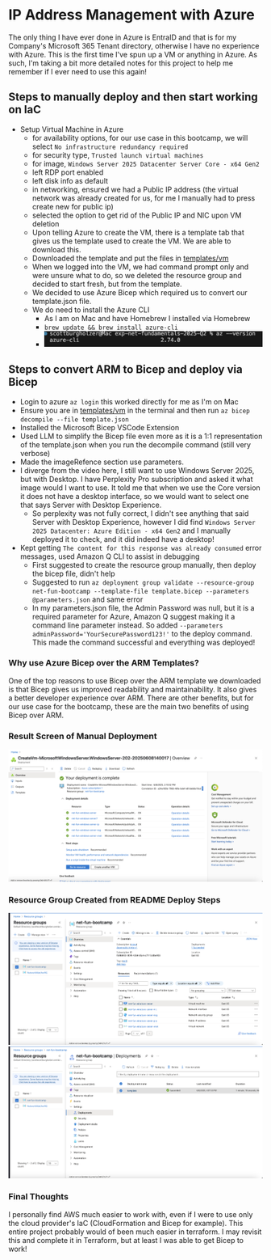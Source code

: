 # IP Address Management with Azure

The only thing I have ever done in Azure is EntraID and that is for my Company's Microsoft 365 Tenant directory, otherwise I have no experience with Azure. This is the first time I've spun up a VM or anything in Azure. As such, I'm taking a bit more detailed notes for this project to help me remember if I ever need to use this again!

## Steps to manually deploy and then start working on IaC
- Setup Virtual Machine in Azure
    - for availability options, for our use case in this bootcamp, we will select ```No infrastructure redundancy required```
    - for security type, ```Trusted launch virtual machines```
    - for image, ```Windows Server 2025 Datacenter Server Core - x64 Gen2```
    - left RDP port enabled
    - left disk info as default
    - in networking, ensured we had a Public IP address (the virtual network was already created for us, for me I manually had to press create new for public ip)
    - selected the option to get rid of the Public IP and NIC upon VM deletion
    - Upon telling Azure to create the VM, there is a template tab that gives us the template used to create the VM. We are able to download this.
    - Downloaded the template and put the files in [templates/vm](templates/vm/)
    - When we logged into the VM, we had command prompt only and were unsure what to do, so we deleted the resource group and decided to start fresh, but from the template.
    - We decided to use Azure Bicep which required us to convert our template.json file.
    - We do need to install the Azure CLI
        - As I am on Mac and have Homebrew I installed via Homebrew
        - ```brew update && brew install azure-cli```
        - ![](assets/azure-cli-installed.png)

## Steps to convert ARM to Bicep and deploy via Bicep
- Login to azure ```az login``` this worked directly for me as I'm on Mac
- Ensure you are in [templates/vm](templates/vm/) in the terminal and then run ```az bicep decompile --file template.json```
- Installed the Microsoft Bicep VSCode Extension
- Used LLM to simplify the Bicep file even more as it is a 1:1 representation of the template.json when you run the decompile command (still very verbose)
- Made the imageRefence section use parameters.
- I diverge from the video here, I still want to use Windows Server 2025, but with Desktop. I have Perplexity Pro subscription and asked it what image would I want to use. It told me that when we use the Core version it does not have a desktop interface, so we would want to select one that says Server with Desktop Experience.
    - So perplexity was not fully correct, I didn't see anything that said Server with Desktop Experience, however I did find ```Windows Server 2025 Datacenter: Azure Edition - x64 Gen2``` and I manually deployed it to check, and it did indeed have a desktop!
- Kept getting ```The content for this response was already consumed``` error messages, used Amazon Q CLI to assist in debugging
    - First suggested to create the resource group manually, then deploy the bicep file, didn't help
    - Suggested to run ```az deployment group validate --resource-group net-fun-bootcamp --template-file template.bicep --parameters @parameters.json``` and same error
    - In my parameters.json file, the Admin Password was null, but it is a required parameter for Azure, Amazon Q suggest making it a command line parameter instead. So added ```--parameters adminPassword='YourSecurePassword123!'``` to the deploy command. This made the command successful and everything was deployed!


### Why use Azure Bicep over the ARM Templates?
One of the top reasons to use Bicep over the ARM template we downloaded is that Bicep gives us improved readability and maintainability. It also gives a better developer experience over ARM. There are other benefits, but for our use case for the bootcamp, these are the main two benefits of using Bicep over ARM.

### Result Screen of Manual Deployment
![](assets/azure-manual-deployment.png)

### Resource Group Created from README Deploy Steps
![](assets/resource-group-bicep.png)
![](assets/bicep-deployment-timestamp.png)


### Final Thoughts

I personally find AWS much easier to work with, even if I were to use only the cloud provider's IaC (CloudFormation and Bicep for example). This entire project probably would of been much easier in terraform. I may revisit this and complete it in Terraform, but at least I was able to get Bicep to work!